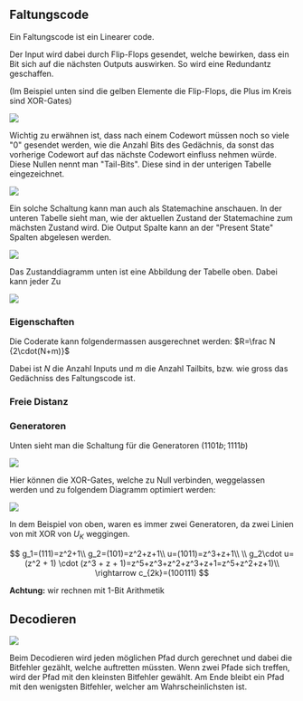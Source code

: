 ## Faltungscode

Ein Faltungscode ist ein Linearer code.

Der Input wird dabei durch Flip-Flops gesendet, welche bewirken, dass ein Bit sich auf die nächsten Outputs auswirken. So wird eine Redundantz geschaffen.

(Im Beispiel unten sind die gelben Elemente die Flip-Flops, die Plus im Kreis sind XOR-Gates)

![](/home/sebi/Documents/zhaw/HS21/res/2021-12-13-10-30-49-image.png)

Wichtig zu erwähnen ist, dass nach einem Codewort müssen noch so viele "0" gesendet werden, wie die Anzahl Bits des Gedächnis, da sonst das vorherige Codewort auf das nächste Codewort einfluss nehmen würde. Diese Nullen nennt man "Tail-Bits". Diese sind in der unterigen Tabelle eingezeichnet.

![](/home/sebi/Documents/zhaw/HS21/res/2021-12-13-10-15-44-image.png)

Ein solche Schaltung kann man auch als Statemachine anschauen. In der unteren Tabelle sieht man, wie der aktuellen Zustand der Statemachine zum mächsten Zustand wird. Die Output Spalte kann an der "Present State" Spalten abgelesen werden.

![](/home/sebi/Documents/zhaw/HS21/res/2021-12-13-10-25-48-image.png)

Das Zustanddiagramm unten ist eine Abbildung der Tabelle oben. Dabei kann jeder Zu

![](/home/sebi/Documents/zhaw/HS21/res/2021-12-13-10-35-03-image.png)

### Eigenschaften

Die Coderate kann folgendermassen ausgerechnet werden: $R=\frac N {2\cdot(N+m)}$

Dabei ist $N$ die Anzahl Inputs und $m$ die Anzahl Tailbits, bzw. wie gross das Gedächniss des Faltungscode ist.

### Freie Distanz

### Generatoren

Unten sieht man die Schaltung für die Generatoren $(1101b;1111b)$

![](/home/sebi/Documents/zhaw/HS21/res/2021-12-13-11-02-21-image.png)

Hier können die XOR-Gates, welche zu Null verbinden, weggelassen werden und zu folgendem Diagramm optimiert werden:

![](/home/sebi/Documents/zhaw/HS21/res/2021-12-13-11-03-34-image.png)

In dem Beispiel von oben, waren es immer zwei Generatoren, da zwei Linien von mit XOR von $U_K$ weggingen.

$$
g_1=(111)=z^2+1\\
g_2=(101)=z^2+z+1\\
u=(1011)=z^3+z+1\\
 \\
g_2\cdot u=(z^2 + 1) \cdot (z^3 + z + 1)=z^5+z^3+z^2+z^3+z+1=z^5+z^2+z+1)\\
\rightarrow c_{2k}=(100111)
$$

**Achtung:** wir rechnen mit 1-Bit Arithmetik

## Decodieren

![](/home/sebi/Documents/zhaw/HS21/res/2021-12-13-11-21-37-image.png)

Beim Decodieren wird jeden möglichen Pfad durch gerechnet und dabei die Bitfehler gezählt, welche auftretten müssten. Wenn zwei Pfade sich treffen, wird der Pfad mit den kleinsten Bitfehler gewählt. Am Ende bleibt ein Pfad mit den wenigsten Bitfehler, welcher am Wahrscheinlichsten ist.
